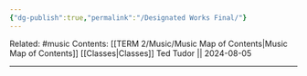 ```yaml
---
{"dg-publish":true,"permalink":"/Designated Works Final/"}
---
```


Related: #music
Contents: [[TERM 2/Music/Music Map of Contents\|Music Map of Contents]]
[[Classes\|Classes]]
Ted Tudor || 2024-08-05
***
